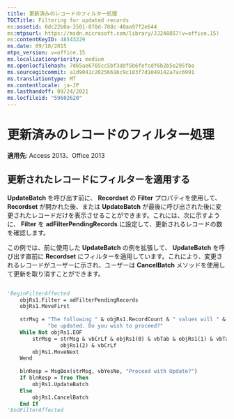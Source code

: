 ```yaml
---
title: 更新済みのレコードのフィルター処理
TOCTitle: Filtering for updated records
ms:assetid: 0dc22b0a-3501-078d-788c-40aa97f2e644
ms:mtpsurl: https://msdn.microsoft.com/library/JJ248857(v=office.15)
ms:contentKeyID: 48543229
ms.date: 09/18/2015
mtps_version: v=office.15
ms.localizationpriority: medium
ms.openlocfilehash: 7d65ae6765cc5bf3ddf5b6fefcdf6b2b5e295fba
ms.sourcegitcommit: a1d9041c20256616c9c183f7d1049142a7ac6991
ms.translationtype: MT
ms.contentlocale: ja-JP
ms.lasthandoff: 09/24/2021
ms.locfileid: "59602620"
---
```

# <a name="filtering-for-updated-records"></a>更新済みのレコードのフィルター処理

**適用先**: Access 2013、Office 2013

## <a name="filtering-for-updated-records"></a>更新されたレコードにフィルターを適用する

**UpdateBatch** を呼び出す前に、 **Recordset** の **Filter** プロパティを使用して、 **Recordset** が開かれた後、または **UpdateBatch** が最後に呼び出された後に変更されたレコードだけを表示させることができます。これには、次に示すように、 **Filter** を **adFilterPendingRecords** に設定して、更新されるレコードの数を確認します。

この例では、前に使用した **UpdateBatch** の例を拡張して、 **UpdateBatch** を呼び出す直前に **Recordset** にフィルターを適用しています。これにより、変更されるレコードがユーザーに示され、ユーザーは **CancelBatch** メソッドを使用して更新を取り消すことができます。

```vb 
 
'BeginFilterAffected 
    objRs1.Filter = adFilterPendingRecords 
    objRs1.MoveFirst 
     
    strMsg = "The following " & objRs1.RecordCount & " values will " & _ 
             "be updated. Do you wish to proceed?" 
    While Not objRs1.EOF 
        strMsg = strMsg & vbCrLf & objRs1(0) & vbTab & objRs1(1) & vbTab & _ 
                 objRs1(2) & vbCrLf 
        objRs1.MoveNext 
    Wend 
     
    blnResp = MsgBox(strMsg, vbYesNo, "Proceed with Update?") 
    If blnResp = True Then 
        objRs1.UpdateBatch 
    Else 
        objRs1.CancelBatch 
    End If 
'EndFilterAffected 
```

